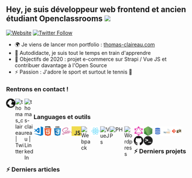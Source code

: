 ## Hey, je suis développeur web frontend et ancien étudiant Openclassrooms <a href="http://thomas-claireau.com/" target="_blank"><img src="https://media.giphy.com/media/hvRJCLFzcasrR4ia7z/giphy.gif" width="25px"></a>

[![Website](https://img.shields.io/website?label=thomas-claireau.com&style=for-the-badge&url=https%3A%2F%2Fthomas-claireau.com)](https://thomas-claireau.com)
[![Twitter Follow](https://img.shields.io/twitter/follow/thomas_claireau?color=1DA1F2&logo=twitter&style=for-the-badge)](https://twitter.com/intent/follow?original_referer=https%3A%2F%2Fgithub.com%2Fthomas_claireau&screen_name=thomas_claireau)

-   🌍 Je viens de lancer mon portfolio : [thomas-claireau.com](https://thomas-claireau.com)
-   🌱 Autodidacte, je suis tout le temps en train d'apprendre
-   🥅 Objectifs de 2020 : projet e-commerce sur Strapi / Vue JS et contribuer davantage à l'Open Source
-   ⚡ Passion : J'adore le sport et surtout le tennis 🎾

### Rentrons en contact !

[<img align="left" alt="thomas-claireau.com" width="25px" src="https://raw.githubusercontent.com/iconic/open-iconic/master/svg/globe.svg" />](https://thomas-claireau.com)
[<img align="left" alt="thomas_claireau | Twitter" width="25px" src="https://cdn.jsdelivr.net/npm/simple-icons@v3/icons/twitter.svg" />](https://twitter.com/thomas_claireau)
[<img align="left" alt="thomas-claireau | LinkedIn" width="25px" src="https://cdn.jsdelivr.net/npm/simple-icons@v3/icons/linkedin.svg" />](https://www.linkedin.com/in/thomas-claireau/)

<br />

### Languages et outils

<img align="left" alt="Visual Studio Code" width="26px" src="https://raw.githubusercontent.com/github/explore/80688e429a7d4ef2fca1e82350fe8e3517d3494d/topics/visual-studio-code/visual-studio-code.png" />

<img align="left" alt="HTML5" width="26px" src="https://raw.githubusercontent.com/github/explore/80688e429a7d4ef2fca1e82350fe8e3517d3494d/topics/html/html.png" />

<img align="left" alt="CSS3" width="26px" src="https://raw.githubusercontent.com/github/explore/80688e429a7d4ef2fca1e82350fe8e3517d3494d/topics/css/css.png" />

<img align="left" alt="Sass" width="26px" src="https://raw.githubusercontent.com/github/explore/80688e429a7d4ef2fca1e82350fe8e3517d3494d/topics/sass/sass.png" />

<img align="left" alt="JavaScript" width="26px" src="https://raw.githubusercontent.com/github/explore/80688e429a7d4ef2fca1e82350fe8e3517d3494d/topics/javascript/javascript.png" />

<img align="left" alt="Webpack" width="26px" src="https://camo.githubusercontent.com/d18f4a7a64244f703efcb322bf298dcb4ca38856/68747470733a2f2f7765627061636b2e6a732e6f72672f6173736574732f69636f6e2d7371756172652d6269672e737667" />

<img align="left" alt="React" width="26px" src="https://raw.githubusercontent.com/github/explore/80688e429a7d4ef2fca1e82350fe8e3517d3494d/topics/react/react.png" />

<img align="left" alt="VueJs" width="26px" src="https://camo.githubusercontent.com/728ce9f78c3139e76fa69925ad7cc502e32795d2/68747470733a2f2f7675656a732e6f72672f696d616765732f6c6f676f2e706e67" />

<img align="left" alt="PHP" width="40px" src="https://camo.githubusercontent.com/f7ca3c85e85a1a5b05ef1583af3921e6f4aea77e/68747470733a2f2f7777772e7068702e6e65742f696d616765732f6c6f676f732f6e65772d7068702d6c6f676f2e737667" />

<img align="left" alt="Wordpress" width="26px" src="https://avatars2.githubusercontent.com/u/276006?s=200&v=4" />

<img align="left" alt="GraphQL" width="26px" src="https://raw.githubusercontent.com/github/explore/80688e429a7d4ef2fca1e82350fe8e3517d3494d/topics/graphql/graphql.png" />

<img align="left" alt="Node.js" width="26px" src="https://raw.githubusercontent.com/github/explore/80688e429a7d4ef2fca1e82350fe8e3517d3494d/topics/nodejs/nodejs.png" />

<img align="left" alt="SQL" width="26px" src="https://raw.githubusercontent.com/github/explore/80688e429a7d4ef2fca1e82350fe8e3517d3494d/topics/sql/sql.png" />

<img align="left" alt="MySQL" width="26px" src="https://raw.githubusercontent.com/github/explore/80688e429a7d4ef2fca1e82350fe8e3517d3494d/topics/mysql/mysql.png" />

<img align="left" alt="Git" width="26px" src="https://raw.githubusercontent.com/github/explore/80688e429a7d4ef2fca1e82350fe8e3517d3494d/topics/git/git.png" />

<img align="left" alt="GitHub" width="26px" src="https://raw.githubusercontent.com/github/explore/78df643247d429f6cc873026c0622819ad797942/topics/github/github.png" />

<img align="left" alt="Terminal" width="26px" src="https://raw.githubusercontent.com/github/explore/80688e429a7d4ef2fca1e82350fe8e3517d3494d/topics/terminal/terminal.png" />

<br />
<br />

### ⚡ Derniers projets

<!-- PROJECT:START -->
<!-- PROJECT:END -->

### ⚡ Derniers articles

<!-- BLOG-POST-LIST:START -->
<!-- BLOG-POST-LIST:END -->
